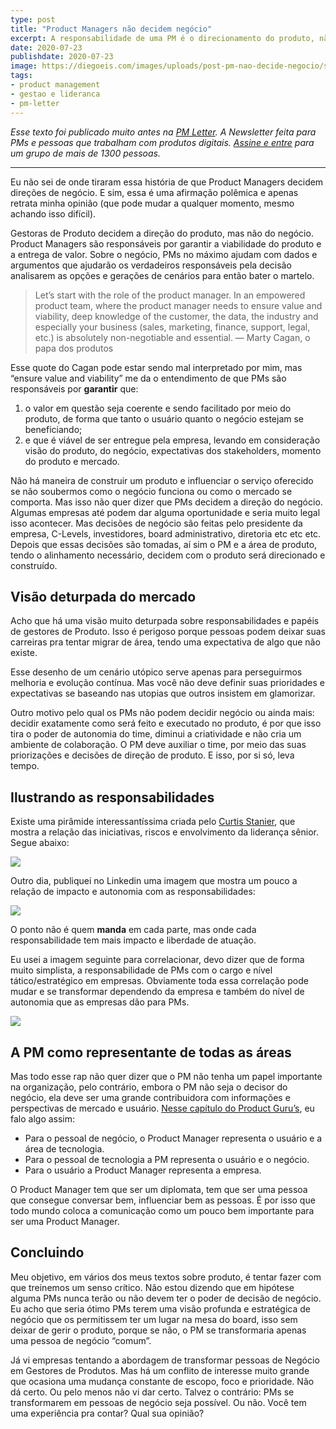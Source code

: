 ```yaml
---
type: post
title: "Product Managers não decidem negócio"
excerpt: A responsabilidade de uma PM é o direcionamento do produto, não do negócio
date: 2020-07-23
publishdate: 2020-07-23
image: https://diegoeis.com/images/uploads/post-pm-nao-decide-negocio/sean-pollock-PhYq704ffdA-unsplash.jpg
tags:
- product management
- gestao e lideranca
- pm-letter
---
```


_Esse texto foi publicado muito antes na [PM Letter](https://pmletter.substack.com/). A Newsletter feita para PMs e pessoas que trabalham com produtos digitais. [Assine e entre](https://pmletter.substack.com/) para um grupo de mais de 1300 pessoas._

---

Eu não sei de onde tiraram essa história de que Product Managers decidem direções de negócio. E sim, essa é uma afirmação polêmica e apenas retrata minha opinião (que pode mudar a qualquer momento, mesmo achando isso difícil).

Gestoras de Produto decidem a direção do produto, mas não do negócio. Product Managers são responsáveis por garantir a viabilidade do produto e a entrega de valor. Sobre o negócio, PMs no máximo ajudam com dados e argumentos que ajudarão os verdadeiros responsáveis pela decisão analisarem as opções e gerações de cenários para então bater o martelo.  

> Let’s start with the role of the product manager. In an empowered product team, where the product manager needs to ensure value and viability, deep knowledge of the customer, the data, the industry and especially your business (sales, marketing, finance, support, legal, etc.) is absolutely non-negotiable and essential. — Marty Cagan, o papa dos produtos  

Esse quote do Cagan pode estar sendo mal interpretado por mim, mas “ensure value and viability” me da o entendimento de que PMs são responsáveis por **garantir** que:

1. o valor em questão seja coerente e sendo facilitado por meio do produto, de forma que tanto o usuário quanto o negócio estejam se beneficiando;
2. e que é viável de ser entregue pela empresa, levando em consideração visão do produto, do negócio, expectativas dos stakeholders, momento do produto e mercado. 

Não há maneira de construir um produto e influenciar o serviço oferecido se não soubermos como o negócio funciona ou como o mercado se comporta. Mas isso não quer dizer que PMs decidem a direção do negócio. Algumas empresas até podem dar alguma oportunidade e seria muito legal isso acontecer. Mas decisões de negócio são feitas pelo presidente da empresa, C-Levels, investidores, board administrativo, diretoria etc etc etc. Depois que essas decisões são tomadas, aí sim o PM e a área de produto, tendo o alinhamento necessário, decidem com o produto será direcionado e construído.

## Visão deturpada do mercado

Acho que há uma visão muito deturpada sobre responsabilidades e papéis de gestores de Produto. Isso é perigoso porque pessoas podem deixar suas carreiras pra tentar migrar de área, tendo uma expectativa de algo que não existe.

Esse desenho de um cenário utópico serve apenas para perseguirmos melhoria e evolução contínua. Mas você não deve definir suas prioridades e expectativas se baseando nas utopias que outros insistem em glamorizar.

Outro motivo pelo qual os PMs não podem decidir negócio ou ainda mais: decidir exatamente como será feito e executado no produto, é por que isso tira o poder de autonomia do time, diminui a criatividade e não cria um ambiente de colaboração. O PM deve auxiliar o time, por meio das suas priorizações e decisões de direção de produto. E isso, por si só, leva tempo.


## Ilustrando as responsabilidades
Existe uma pirâmide interessantíssima criada pelo [Curtis Stanier](https://twitter.com/crstanier), que mostra a relação das iniciativas, riscos e envolvimento da liderança sênior. Segue abaixo:

![](/images/uploads/post-pm-nao-decide-negocio/iniciativas-vs-riscos-vs-quantidade.png)

Outro dia, publiquei no Linkedin uma imagem que mostra um pouco a relação de impacto e autonomia com as responsabilidades:

![](/images/uploads/post-pm-nao-decide-negocio/progressao-pm.png)

O ponto não é quem **manda** em cada parte, mas onde cada responsabilidade tem mais impacto e liberdade de atuação. 

Eu usei a imagem seguinte para correlacionar, devo dizer que de forma muito simplista, a responsabilidade de PMs com o cargo e nível tático/estratégico em empresas. Obviamente toda essa correlação pode mudar e se transformar dependendo da empresa e também do nível de autonomia que as empresas dão para PMs.

![](/images/uploads/post-pm-nao-decide-negocio/Group%202%20Copy.png)

## A PM como representante de todas as áreas

Mas todo esse rap não quer dizer que o PM não tenha um papel importante na organização, pelo contrário, embora o PM não seja o decisor do negócio, ela deve ser uma grande contribuidora com informações e perspectivas de mercado e usuário. [Nesse capítulo do Product Guru’s](https://anchor.fm/product-gurus/episodes/39-Diego-Eis---Gesto-Moderna-de-Produtos-Digitais-eg0log), eu falo algo assim:
- Para o pessoal de negócio, o Product Manager representa o usuário e a área de tecnologia.
- Para o pessoal de tecnologia a PM representa o usuário e o negócio.
- Para o usuário a Product Manager representa a empresa.

O Product Manager tem que ser um diplomata, tem que ser uma pessoa que consegue conversar bem, influenciar bem as pessoas. É por isso que todo mundo coloca a comunicação como um pouco bem importante para ser uma Product Manager.

## Concluindo

Meu objetivo, em vários dos meus textos sobre produto, é tentar fazer com que treinemos um senso crítico. Não estou dizendo que em hipótese alguma PMs nunca terão ou não devem ter o poder de decisão de negócio. Eu acho que seria ótimo PMs terem uma visão profunda e estratégica de negócio que os permitissem ter um lugar na mesa do board, isso sem deixar de gerir o produto, porque se não, o PM se transformaria apenas uma pessoa de negócio “comum”.

Já vi empresas tentando a abordagem de transformar pessoas de Negócio em Gestores de Produtos. Mas há um conflito de interesse muito grande que ocasiona uma mudança constante de escopo, foco e prioridade. Não dá certo. Ou pelo menos não vi dar certo. Talvez o contrário: PMs se transformarem em pessoas de negócio seja possível. Ou não.
Você tem uma experiência pra contar? Qual sua opinião?

